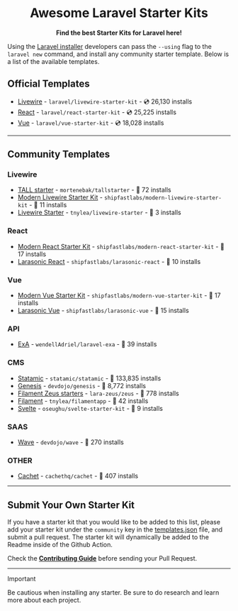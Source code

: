 <div align="center">
    <p>
        <h1>Awesome Laravel Starter Kits</h1>
        <strong>Find the best Starter Kits for Laravel here!</strong>
    </p>
</div>

Using the [Laravel installer](https://laravel.com/docs/installation#installing-php) developers can pass the `--using` flag to the `laravel new` command, and install any community starter template. Below is a list of the available templates.

## Official Templates

- [Livewire](https://github.com/laravel/livewire-starter-kit) - `laravel/livewire-starter-kit` - 💿 26,130 installs
- [React](https://github.com/laravel/react-starter-kit) - `laravel/react-starter-kit` - 💿 25,225 installs
- [Vue](https://github.com/laravel/vue-starter-kit) - `laravel/vue-starter-kit` - 💿 18,028 installs

---

## Community Templates

### Livewire
- [TALL starter](https://github.com/mortenebak/tallstarter) - `mortenebak/tallstarter` - 💾 72 installs
- [Modern Livewire Starter Kit](https://github.com/shipfastlabs/modern-livewire-starter-kit) - `shipfastlabs/modern-livewire-starter-kit` - 💾 11 installs
- [Livewire Starter](https://github.com/tnylea/livewire-starter) - `tnylea/livewire-starter` - 💾 3 installs

### React
- [Modern React Starter Kit](https://github.com/shipfastlabs/modern-react-starter-kit) - `shipfastlabs/modern-react-starter-kit` - 💾 17 installs
- [Larasonic React](https://github.com/shipfastlabs/larasonic-react) - `shipfastlabs/larasonic-react` - 💾 10 installs

### Vue
- [Modern Vue Starter Kit](https://github.com/shipfastlabs/modern-vue-starter-kit) - `shipfastlabs/modern-vue-starter-kit` - 💾 17 installs
- [Larasonic Vue](https://github.com/shipfastlabs/larasonic-vue) - `shipfastlabs/larasonic-vue` - 💾 15 installs

### API
- [ExA](https://github.com/wendellAdriel/laravel-exa) - `wendellAdriel/laravel-exa` - 💾 39 installs

### CMS
- [Statamic](https://github.com/statamic/statamic) - `statamic/statamic` - 💾 133,835 installs
- [Genesis](https://github.com/thedevdojo/genesis) - `devdojo/genesis` - 💾 8,772 installs
- [Filament Zeus starters](https://github.com/lara-zeus/zeus) - `lara-zeus/zeus` - 💾 778 installs
- [Filament](https://github.com/tnylea/filamentapp) - `tnylea/filamentapp` - 💾 42 installs
- [Svelte](https://github.com/oseughu/svelte-starter-kit) - `oseughu/svelte-starter-kit` - 💾 9 installs

### SAAS
- [Wave](https://github.com/thedevdojo/wave) - `devdojo/wave` - 💾 270 installs

### OTHER
- [Cachet](https://github.com/cachethq/cachet) - `cachethq/cachet` - 💾 407 installs

---

## Submit Your Own Starter Kit

If you have a starter kit that you would like to be added to this list, please add your starter kit under the `community` key in the [templates.json](templates.json) file, and submit a pull request. The starter kit will dynamically be added to the Readme inside of the Github Action.

Check the **[Contributing Guide](CONTRIBUTING.md)** before sending your Pull Request.

---

> [!IMPORTANT]
> Be cautious when installing any starter. Be sure to do research and learn more about each project.
